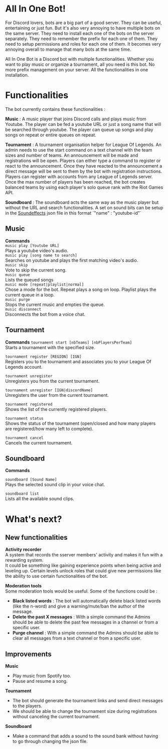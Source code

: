 # All In One Bot!  

For Discord lovers, bots are a big part of a good server. They can be useful, entertaining or just fun. But it's also very annoying to have multiple bots on the same server. They need to install each one of the bots on the server separately. They need to remember the prefix for each one of them. They need to setup permissions and roles for each one of them. It becomes very annoying overall to manage that many bots at the same time. 
  
All In One Bot is a Discord bot with multiple functionalities. Whether you want to play music or organize a tournament, all you need is this bot. No more prefix management on your server. All the functionalities in one installation.  


# Functionalities  
  
The bot currently contains these functionalities :  

**Music** : A music player that joins Discord calls and plays music from Youtube. The player can be fed a youtube URL or just a song name that will be searched through youtube. The player can queue up songs and play songs on repeat or entire queues on repeat.  
  
**Tournament** : A tournament organisation helper for League Of Legends. An admin needs to use the start command on a text channel with the team sizes and number of teams. An announcement will be made and registrations will be open. Players can either type a command to register or react to the announcement. Once they have reacted to the announcement a direct message will be sent to them by the bot with registration instructions. Players can register with accounts from any League of Legends server. Once the max number of players has been reached, the bot creates balanced teams by using each player's solo queue rank with the Riot Games API.  
  
**Soundboard** : The soundboard acts the same way as the music player but without the URL and search functionalities. A set on sound bits can be setup in the [Soundeffects]([https://github.com/MassinissaAchour/All-In-One-Bot/blob/master/soundeffects.json](https://github.com/MassinissaAchour/All-In-One-Bot/blob/master/soundeffects.json)) json file in this format `"name" : "youtube-id"`  
  
## Music

**Commands**  
`music play [Youtube URL]`  
Plays a youtube video's audio.  
`music play [song name to search]`  
Searches on youtube and plays the first matching video's audio.  
`music skip`  
Vote to skip the current song.  
`music queue`  
Lists the queued songs  
`music mode [repeat|playlist|normal]`  
Chose a mode for the bot. Repeat plays a song on loop. Playlist plays the current queue in a loop.  
`music purge`  
Stops the current music and empties the queue.  
`music disconnect`  
Disconnects the bot from a voice chat.  


## Tournament  

**Commands**
`tournament start [nbTeams] [nbPlayersPerTeam]`  
Starts a tournament with the specified size.  
  
`tournament register [REGION] [IGN]`  
Registers you to the tournament and associates you to your League Of Legends account.  
  
`tournament unregister`  
Unregisters you from the current tournament.  
  
`tournament unregister [IGN|discordName]`  
Unregisters the user from the current tournament.  
  
`tournament registered`  
Shows the list of the currently registered players.  
  
`tournament status`  
Shows the status of the tournament (open/closed and how many players are registered/how many left to complete).  
  
`tournament cancel`  
Cancels the current tournament.  
  
  
## Soundboard  

**Commands**  

`soundboard [Sound Name]`  
Plays the selected sound clip in your voice chat. 
  
`soundboard list`  
Lists all the available sound clips.  
  

# What's next?  

## New functionalities  
**Activity recorder**  
A system that records the sserver members' activity and makes it fun with a rewarding system.  
It could be something like gaining experience points when being active and leveling up. Certain levels unlock roles that could give new permissions like the ability to use certain functionalities of the bot.  

**Moderation tools**  
Some moderation tools would be useful. Some of the functions could be :  
- **Black listed words** : The bot will automatically delete black listed words (like the n-word) and give a warning/mute/ban the author of the message.  
- **Delete the past X messages** : With a simple command the Admins should be able to delete the past few messages in a channel or from a specific user.  
- **Purge channel** : With a simple command the Admins should be able to clear all messages from a text channel or from a specific user.  

##  Improvements  

**Music**  
- Play music from Spotify too.  
- Pause and resume a song.  

**Tournament**  
- The bot should generate the tournament links and send direct messages to the players.  
- We should be able to change the tournament size during registrations without canceling the current tournament.  

**Soundboard**  
- Make a command that adds a sound to the sound bank without having to go through changing the json file.  
